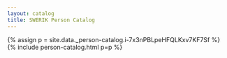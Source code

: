 ```yaml
---
layout: catalog
title: SWERIK Person Catalog
---
```

{% assign p = site.data._person-catalog.i-7x3nPBLpeHFQLKxv7KF7Sf %}
{% include person-catalog.html p=p %}

